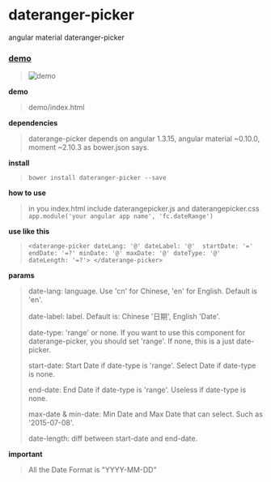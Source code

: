 # dateranger-picker
angular material dateranger-picker

### [demo](http://blog.0xfc.cn/2015/08/20/daterange-picker/) ###
> ![demo](http://7xl1b4.com1.z0.glb.clouddn.com/material-daterangepicker.png)

**demo**

> demo/index.html

**dependencies**
> daterange-picker depends on angular 1.3.15, angular material ~0.10.0, moment ~2.10.3 as bower.json says.

**install**
> `bower install dateranger-picker --save`

**how to use**

> in you index.html include daterangepicker.js and daterangepicker.css
> `app.module('your angular app name', 'fc.dateRange')`

**use like this**

> `<daterange-picker dateLang: '@' dateLabel: '@'  startDate: '=' endDate: '=?' minDate: '@' maxDate: '@' dateType: '@' dateLength: '=?'>
</daterange-picker>`

**params**
> date-lang: language. Use 'cn' for Chinese, 'en' for English. Default is 'en'.
> 
> date-label: label. Default is: Chinese '日期', English 'Date'.
> 
> date-type: 'range' or none. If you want to use this component for daterange-picker, you should set 'range'. If none, this is a just date-picker.
>  
>   start-date:  Start Date if date-type is 'range'. Select Date if date-type is none.
>  
>   end-date: End Date if date-type is 'range'. Useless if date-type is none.
>   
>   max-date & min-date: Min Date and Max Date that can select. Such as '2015-07-08'.
>  
>   date-length: diff between start-date and end-date.

**important**

> All the Date Format is "YYYY-MM-DD"
